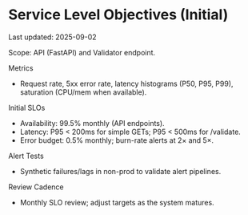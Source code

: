 # Service Level Objectives (Initial)
Last updated: 2025-09-02

Scope: API (FastAPI) and Validator endpoint.

Metrics
- Request rate, 5xx error rate, latency histograms (P50, P95, P99), saturation (CPU/mem when available).

Initial SLOs
- Availability: 99.5% monthly (API endpoints).
- Latency: P95 < 200ms for simple GETs; P95 < 500ms for /validate.
- Error budget: 0.5% monthly; burn-rate alerts at 2× and 5×.

Alert Tests
- Synthetic failures/lags in non-prod to validate alert pipelines.

Review Cadence
- Monthly SLO review; adjust targets as the system matures.
